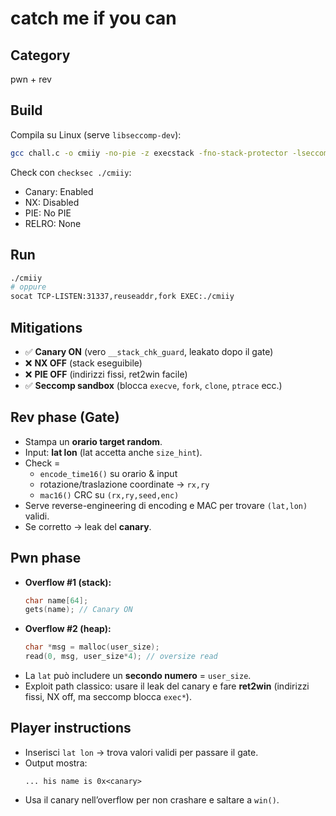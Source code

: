 # catch me if you can

## Category
pwn + rev

## Build
Compila su Linux (serve `libseccomp-dev`):

```bash
gcc chall.c -o cmiiy -no-pie -z execstack -fno-stack-protector -lseccomp -lm -s
```

Check con `checksec ./cmiiy`:  
- Canary: Enabled  
- NX: Disabled  
- PIE: No PIE  
- RELRO: None  

## Run
```bash
./cmiiy
# oppure
socat TCP-LISTEN:31337,reuseaddr,fork EXEC:./cmiiy
```

## Mitigations
- ✅ **Canary ON** (vero `__stack_chk_guard`, leakato dopo il gate)  
- ❌ **NX OFF** (stack eseguibile)  
- ❌ **PIE OFF** (indirizzi fissi, ret2win facile)  
- ✅ **Seccomp sandbox** (blocca `execve`, `fork`, `clone`, `ptrace` ecc.)

## Rev phase (Gate)
- Stampa un **orario target random**.  
- Input: **lat lon** (lat accetta anche `size_hint`).  
- Check =  
  - `encode_time16()` su orario & input  
  - rotazione/traslazione coordinate → `rx,ry`  
  - `mac16()` CRC su `(rx,ry,seed,enc)`  
- Serve reverse-engineering di encoding e MAC per trovare `(lat,lon)` validi.  
- Se corretto → leak del **canary**.

## Pwn phase
- **Overflow #1 (stack):**
  ```c
  char name[64];
  gets(name); // Canary ON
  ```
- **Overflow #2 (heap):**
  ```c
  char *msg = malloc(user_size);
  read(0, msg, user_size*4); // oversize read
  ```
- La `lat` può includere un **secondo numero** = `user_size`.  
- Exploit path classico: usare il leak del canary e fare **ret2win** (indirizzi fissi, NX off, ma seccomp blocca `exec*`).

## Player instructions
- Inserisci `lat lon` → trova valori validi per passare il gate.  
- Output mostra:
  ```
  ... his name is 0x<canary>
  ```
- Usa il canary nell’overflow per non crashare e saltare a `win()`.

